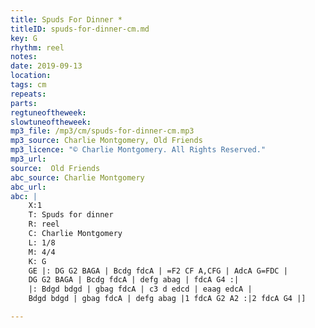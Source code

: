 ```yaml
---
title: Spuds For Dinner *
titleID: spuds-for-dinner-cm.md
key: G
rhythm: reel
notes:
date: 2019-09-13
location:
tags: cm
repeats:
parts:
regtuneoftheweek:
slowtuneoftheweek:
mp3_file: /mp3/cm/spuds-for-dinner-cm.mp3
mp3_source: Charlie Montgomery, Old Friends
mp3_licence: "© Charlie Montgomery. All Rights Reserved."
mp3_url:
source:  Old Friends
abc_source: Charlie Montgomery
abc_url:
abc: |
    X:1
    T: Spuds for dinner
    R: reel
    C: Charlie Montgomery
    L: 1/8
    M: 4/4
    K: G
    GE |: DG G2 BAGA | Bcdg fdcA | =F2 CF A,CFG | AdcA G=FDC |
    DG G2 BAGA | Bcdg fdcA | defg abag | fdcA G4 :|
    |: Bdgd bdgd | gbag fdcA | c3 d edcd | eaag edcA |
    Bdgd bdgd | gbag fdcA | defg abag |1 fdcA G2 A2 :|2 fdcA G4 |]

---
```

